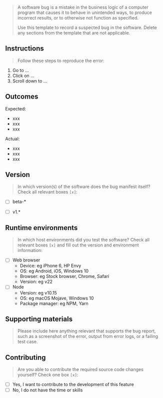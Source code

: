 > A software bug is a mistake in the business logic of a computer program that causes it to behave in unintended ways, to produce incorrect results, or to otherwise not function as specified.
>
> Use this template to record a suspected bug in the software. Delete any sections from the template that are not applicable.


## Instructions

> Follow these steps to reproduce the error:

1. Go to ...
2. Click on ...
3. Scroll down to ...


## Outcomes

Expected:

- xxx
- xxx
- xxx

Actual:

- xxx
- xxx
- xxx


## Version

> In which version(s) of the software does the bug manifest itself? Check all relevant boxes `[x]`:

- [ ] beta-*
- [ ] v1.*


## Runtime environments

> In which host environments did you test the software? Check all relevant boxes `[x]` and fill out the version and environment information:

- [ ] Web browser
    - Device: eg iPhone 6, HP Envy
    - OS: eg Android, iOS, Windows 10
    - Browser: eg Stock browser, Chrome, Safari
    - Version: eg v22
- [ ] Node
    - Version: eg v10.15
    - OS: eg macOS Mojave, Windows 10
    - Package manager: eg NPM, Yarn


## Supporting materials

> Please include here anything relevant that supports the bug report, such as a screenshot of the error, output from error logs, or a failing test case.


## Contributing

> Are you able to contribute the required source code changes yourself? Check one box `[x]`:

- [ ] Yes, I want to contribute to the development of this feature
- [ ] No, I do not have the time or skills
